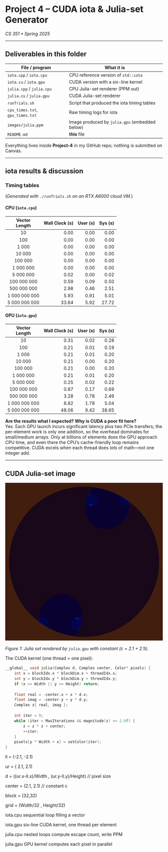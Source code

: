 # Project 4 – CUDA **iota** & Julia-set Generator  
_CS 351 • Spring 2025_

---

## Deliverables in this folder

| File / program | What it is |
|----------------|------------|
| `iota.cpp` / `iota.cpu` | CPU reference version of `std::iota` |
| `iota.cu`  / `iota.gpu` | CUDA version with a six-line kernel |
| `julia.cpp` / `julia.cpu` | CPU Julia-set renderer (PPM out) |
| `julia.cu`  / `julia.gpu` | CUDA Julia-set renderer |
| `runTrials.sh` | Script that produced the iota timing tables |
| `cpu_times.txt`, `gpu_times.txt` | Raw timing logs for iota |
| `images/julia.ppm` | Image produced by `julia.gpu` (embedded below) |
| `README.md` | **this** file |

Everything lives inside **Project-4** in my GitHub repo; nothing is submitted on Canvas.

---

## iota results & discussion

### Timing tables  
(_Generated with `./runTrials.sh` on an RTX A6000 cloud VM._)

#### CPU (`iota.cpu`)

| Vector<br>Length | Wall Clock (s) | User (s) | Sys (s) |
|:--:|--:|--:|--:|
| 10 | 0.00 | 0.00 | 0.00 |
| 100 | 0.00 | 0.00 | 0.00 |
| 1 000 | 0.00 | 0.00 | 0.00 |
| 10 000 | 0.00 | 0.00 | 0.00 |
| 100 000 | 0.00 | 0.00 | 0.00 |
| 1 000 000 | 0.00 | 0.00 | 0.00 |
| 5 000 000 | 0.02 | 0.00 | 0.02 |
| 100 000 000 | 0.59 | 0.09 | 0.50 |
| 500 000 000 | 2.98 | 0.46 | 2.51 |
| 1 000 000 000 | 5.93 | 0.91 | 5.01 |
| 5 000 000 000 | 33.64 | 5.92 | 27.72 |

#### GPU (`iota.gpu`)

| Vector<br>Length | Wall Clock (s) | User (s) | Sys (s) |
|:--:|--:|--:|--:|
| 10 | 0.31 | 0.02 | 0.28 |
| 100 | 0.21 | 0.01 | 0.19 |
| 1 000 | 0.21 | 0.01 | 0.20 |
| 10 000 | 0.21 | 0.00 | 0.20 |
| 100 000 | 0.21 | 0.00 | 0.20 |
| 1 000 000 | 0.21 | 0.01 | 0.20 |
| 5 000 000 | 0.25 | 0.02 | 0.22 |
| 100 000 000 | 0.87 | 0.17 | 0.69 |
| 500 000 000 | 3.28 | 0.78 | 2.49 |
| 1 000 000 000 | 6.82 | 1.78 | 5.04 |
| 5 000 000 000 | 48.06 | 9.42 | 38.65 |

**Are the results what I expected?  Why is CUDA a poor fit here?**  
Yes. Each GPU launch incurs significant latency plus two PCIe transfers; the per-element work is only one addition, so the overhead dominates for small/medium arrays. Only at billions of elements does the GPU approach CPU time, and even there the CPU’s cache-friendly loop remains competitive. CUDA excels when each thread does _lots_ of math—not one integer add.

---

## CUDA Julia-set image

![Julia set for \(c = 2.1 + 2.1i\)](images/julia.png)

*Figure 1: Julia set rendered by `julia.gpu` with constant \(c = 2.1 + 2.1i\).*

The CUDA kernel (one thread = one pixel):

```cpp
__global__ void julia(Complex d, Complex center, Color* pixels) {
    int x = blockIdx.x * blockDim.x + threadIdx.x;
    int y = blockIdx.y * blockDim.y + threadIdx.y;
    if (x >= Width || y >= Height) return;

    float real = -center.x + x * d.x;
    float imag = -center.y + y * d.y;
    Complex z{ real, imag };

    int iter = 0;
    while (iter < MaxIterations && magnitude(z) <= 2.0f) {
        z = z * z + center;
        ++iter;
    }
    pixels[y * Width + x] = setColor(iter);
}
```

ll      = (-2.1, -2.1)

ur      = ( 2.1,  2.1)

d       = ((ur.x-ll.x)/Width , (ur.y-ll.y)/Height)  // pixel size

center  = (2.1, 2.1)   // constant  c

block   = (32,32)

grid    = (Width/32 , Height/32)



iota.cpu	sequential loop filling a vector

iota.gpu	six-line CUDA kernel, one thread per element

julia.cpu	nested loops compute escape count, write PPM

julia.gpu	GPU kernel computes each pixel in parallel
